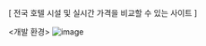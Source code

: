 
[ 전국 호텔 시설 및 실시간 가격을 비교할 수 있는 사이트 ]

<개발 환경>
![image](https://github.com/eunjung15/backup_semipj2/assets/135147602/61712d4e-4b6b-4563-8739-741c9b6ba8e7)



